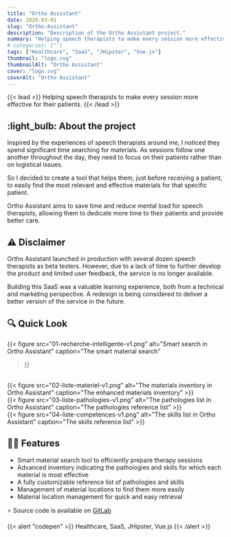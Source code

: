 ```yaml
---
title: "Ortho Assistant"
date: 2020-03-01
slug: "Ortho-Assistant"
description: "Description of the Ortho Assistant project."
summary: "Helping speech therapists to make every session more effective for their patients."
# categories: [""]
tags: ["Healthcare", "SaaS", "JHipster", "Vue.js"]
thumbnail: "logo.svg"
thumbnailAlt: "Ortho Assistant"
cover: "logo.svg"
coverAlt: "Ortho Assistant"
---
```


{{< lead >}}
Helping speech therapists to make every session more effective for their patients.
{{< /lead >}}

## :light_bulb: About the project

Inspired by the experiences of speech therapists around me, I noticed they spend significant time searching
for materials. As sessions follow one another throughout the day, they need to focus on their patients rather
than on logistical issues.

So I decided to create a tool that helps them, just before receiving a patient, to easily find the most relevant
and effective materials for that specific patient.

Ortho Assistant aims to save time and reduce mental load for speech therapists, allowing them
to dedicate more time to their patients and provide better care.

## :warning: Disclaimer

Ortho Assistant launched in production with several dozen speech therapists as beta testers.
However, due to a lack of time to further develop the product and limited user feedback,
the service is no longer available. 

Building this SaaS was a valuable learning experience, both from a technical and marketing perspective.
A redesign is being considered to deliver a better version of the service in the future.

## :mag: Quick Look

{{< figure
src="01-recherche-intelligente-v1.png"
alt="Smart search in Ortho Assistant"
caption="The smart material search"
>}}
<br>
{{< figure
src="02-liste-materiel-v1.png"
alt="The materials inventory in Ortho Assistant"
caption="The enhanced materials inventory"
>}}
<br>
{{< figure
src="03-liste-pathologies-v1.png"
alt="The pathologies list in Ortho Assistant"
caption="The pathologies reference list"
>}}
<br>
{{< figure
src="04-liste-competences-v1.png"
alt="The skills list in Ortho Assistant"
caption="The skills reference list"
>}}

## :health_worker: Features

* Smart material search tool to efficiently prepare therapy sessions
* Advanced inventory indicating the pathologies and skills for which each material is most effective
* A fully customizable reference list of pathologies and skills
* Management of material locations to find them more easily
* Material location management for quick and easy retrieval

:star: Source code is available on [GitLab](https://gitlab.com/atondoux/orthoassistant)

{{< alert "codepen" >}}
Healthcare, SaaS, JHipster, Vue.js
{{< /alert >}}
